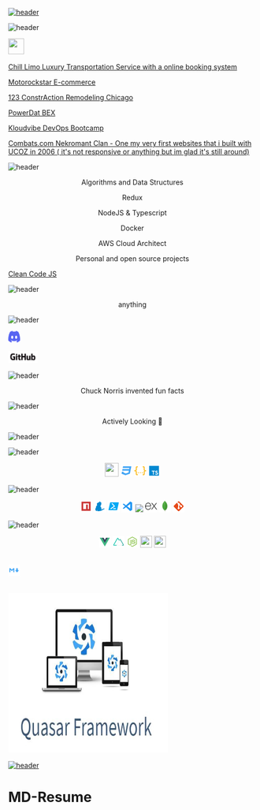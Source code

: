 
[![header](https://capsule-render.vercel.app/api?type=wave&color=gradient&height=300&section=header&text=👋%20Hi%20There,%20I'am%20Andrew,&fontSize=50)](https://github.com/AndrianBalanescu)

![header](https://capsule-render.vercel.app/api?type=rect&color=gradient&height=48&section=footer&text=🔭%20Some%20of%20my%20projects%20...&fontSize=32)

[<img height="32" width="32" src="https://i.imgur.com/TyyL0MG.png">](https://github.com/AndrianBalanescu/KloudVibe)

[Chill  Limo  Luxury  Transportation  Service  with  a  online  booking  system](https://chilllimo.com)

[Motorockstar  E-commerce](https://motorockstar.com)

[123  ConstrAction  Remodeling  Chicago  ](https://123constraction.com)

[PowerDat  BEX  ](https://github.com/AndrianBalanescu/Power-Dat-Google-Maps-Search-Routing)

[Kloudvibe  DevOps  Bootcamp](https://kloudvibe.com)


[Combats.com Nekromant Clan - One my very first websites that i built with UCOZ  in 2006 ( it's not responsive or anything but im glad it's still around)](https://nekromant.ucoz.ua)

![header](https://capsule-render.vercel.app/api?type=rect&color=gradient&height=48&section=footer&text=🌱%20I’m%20currently%20learning%20...&fontSize=32)

<p align="center">Algorithms and Data Structures</p>
<p align="center">Redux</p>
<p align="center">NodeJS & Typescript</p>
<p align="center">Docker</p>
<p align="center">AWS Cloud Architect</p>


<p align="center">Personal and open source projects</p>

[Clean  Code  JS](https://github.com/AndrianBalanescu/clean-code-javascript)

![header](https://capsule-render.vercel.app/api?type=rect&color=gradient&height=48&section=footer&text=💬%20Ask%20me%20about%20...&fontSize=32)

<p align="center">anything</p>

![header](https://capsule-render.vercel.app/api?type=rect&color=gradient&height=48&section=footer&text=📫%20How%20to%20reach%20me:%20...&fontSize=32)

[<img height="24" width="24" href="" src="Assets\Discord.svg">](https://discord.gg/bMEwuPpK)  

[<img  height="24" href="" src="Assets\github.png">](https://github.com/AndrianBalanescu)

![header](https://capsule-render.vercel.app/api?type=rect&color=gradient&height=48&section=footer&text=⚡%20Fun%20fact:%20...&fontSize=32)

<p align="center"> Chuck Norris invented fun facts</p>

![header](https://capsule-render.vercel.app/api?type=rect&color=gradient&height=48&section=footer&text=🔰Job%20Status&fontSize=32)

<p align="center">Actively Looking 👀</p>

![header](https://capsule-render.vercel.app/api?type=rect&color=gradient&height=48&section=footer&text=💻Language%20and%20🧰Tools%20&%20Programming%20Languages&fontSize=32)

![header](https://capsule-render.vercel.app/api?type=rect&color=gradient&height=32&section=footer&text=💻%20Languages&fontSize=24)

<p align="center">

<img height="28" width="28" src="icons\file_type_js_official_icon_130509.ico">

<img height="24" width="24" src="icons\css.svg">

<img height="24" width="24" src="icons\json.svg">

<img height="24" width="24" src="icons\typescript.svg">

</p>

![header](https://capsule-render.vercel.app/api?type=rect&color=gradient&height=32&section=footer&text=🧰%20Tools&fontSize=24)

<p align="center">

<img height="24" width="24" src="icons\npm.svg">

<img height="24" width="24" src="icons\yarn.svg">

<img height="24" width="24" src="icons\powershell.svg">

<img height="24" width="24" src="icons\vscode.svg">

<img height="24"  src="https://supabase.io/new/images/logo-dark.png">

<img height="24"  src="Assets/expressjs.svg">

<img height="24"  src="Assets/mongodb.svg">

<img height="24"  src="icons/git.svg">

</p>

![header](https://capsule-render.vercel.app/api?type=rect&color=gradient&height=32&section=footer&text=🔮%20Frameworks&fontSize=24)

<p align="center">

<img height="24" width="24" src="icons\vue.svg">

<img height="24" width="24" src="icons\nuxt.svg">

<img height="24" width="24" src="icons\nodejs.svg">

<img height="24" width="24" src="https://threejs.org/files/favicon.ico">

<img height="24" width="24" src="https://www.electronjs.org/images/favicon.b7a59262df48d6563400baf5671da548.ico">

<br><img height="24" width="24" src="icons\markdown.svg"><br>

<br><img height="324" width="324" src="icons\quasar.png">

</p>

[![header](https://capsule-render.vercel.app/api?type=wave&color=gradient&height=300&&section=footer&text=Don't%20forget%20to%20check%20out%20my%20repositories&fontSize=35)](https://github.com/AndrianBalanescu?tab=repositories)

# MD-Resume
